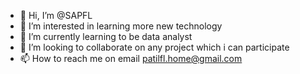 - 👋 Hi, I’m @SAPFL
- 👀 I’m interested in learning more new technology
- 🌱 I’m currently learning to be data analyst
- 💞️ I’m looking to collaborate on any project which i can participate 
- 📫 How to reach me on email patilfl.home@gmail.com

<!---
SAPFL/SAPFL is a ✨ special ✨ repository because its `README.md` (this file) appears on your GitHub profile.
You can click the Preview link to take a look at your changes.
--->
